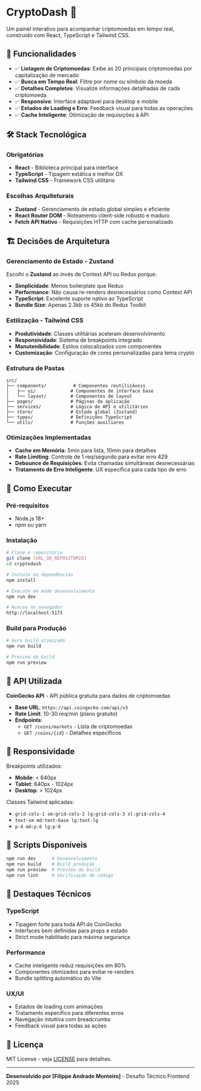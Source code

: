 # CryptoDash 🚀

Um painel interativo para acompanhar criptomoedas em tempo real, construído com React, TypeScript e Tailwind CSS.

## 📱 Funcionalidades

- ✅ **Listagem de Criptomoedas**: Exibe as 20 principais criptomoedas por capitalização de mercado
- ✅ **Busca em Tempo Real**: Filtre por nome ou símbolo da moeda
- ✅ **Detalhes Completos**: Visualize informações detalhadas de cada criptomoeda
- ✅ **Responsivo**: Interface adaptável para desktop e mobile
- ✅ **Estados de Loading e Erro**: Feedback visual para todas as operações
- ✅ **Cache Inteligente**: Otimização de requisições à API

## 🛠️ Stack Tecnológica

### Obrigatórias

- **React** - Biblioteca principal para interface
- **TypeScript** - Tipagem estática e melhor DX
- **Tailwind CSS** - Framework CSS utilitário

### Escolhas Arquiteturais

- **Zustand** - Gerenciamento de estado global simples e eficiente
- **React Router DOM** - Roteamento client-side robusto e maduro
- **Fetch API Nativo** - Requisições HTTP com cache personalizado

## 🏗️ Decisões de Arquitetura

### Gerenciamento de Estado - Zustand

Escolhi o **Zustand** ao invés de Context API ou Redux porque:

- **Simplicidade**: Menos boilerplate que Redux
- **Performance**: Não causa re-renders desnecessários como Context API
- **TypeScript**: Excelente suporte nativo ao TypeScript
- **Bundle Size**: Apenas 2.3kb vs 45kb do Redux Toolkit

### Estilização - Tailwind CSS

- **Produtividade**: Classes utilitárias aceleram desenvolvimento
- **Responsividade**: Sistema de breakpoints integrado
- **Manutenibilidade**: Estilos colocalizados com componentes
- **Customização**: Configuração de cores personalizadas para tema crypto

### Estrutura de Pastas

```
src/
├── components/          # Componentes reutilizáveis
│   ├── ui/             # Componentes de interface base
│   └── layout/         # Componentes de layout
├── pages/              # Páginas da aplicação
├── services/           # Lógica de API e utilitários
├── store/              # Estado global (Zustand)
├── types/              # Definições TypeScript
└── utils/              # Funções auxiliares
```

### Otimizações Implementadas

- **Cache em Memória**: 5min para lista, 10min para detalhes
- **Rate Limiting**: Controle de 1 req/segundo para evitar erro 429
- **Debounce de Requisições**: Evita chamadas simultâneas desnecessárias
- **Tratamento de Erro Inteligente**: UX específica para cada tipo de erro

## 🚀 Como Executar

### Pré-requisitos

- Node.js 18+
- npm ou yarn

### Instalação

```bash
# Clone o repositório
git clone [URL_DO_REPOSITORIO]
cd cryptodash

# Instale as dependências
npm install

# Execute em modo desenvolvimento
npm run dev

# Acesse no navegador
http://localhost:5173
```

### Build para Produção

```bash
# Gera build otimizado
npm run build

# Preview do build
npm run preview
```

## 🎯 API Utilizada

**CoinGecko API** - API pública gratuita para dados de criptomoedas

- **Base URL**: `https://api.coingecko.com/api/v3`
- **Rate Limit**: 10-30 req/min (plano gratuito)
- **Endpoints**:
  - `GET /coins/markets` - Lista de criptomoedas
  - `GET /coins/{id}` - Detalhes específicos

## 📱 Responsividade

Breakpoints utilizados:

- **Mobile**: < 640px
- **Tablet**: 640px - 1024px
- **Desktop**: > 1024px

Classes Tailwind aplicadas:

- `grid-cols-1 sm:grid-cols-2 lg:grid-cols-3 xl:grid-cols-4`
- `text-sm md:text-base lg:text-lg`
- `p-4 md:p-6 lg:p-8`

## 🔧 Scripts Disponíveis

```bash
npm run dev      # Desenvolvimento
npm run build    # Build produção
npm run preview  # Preview do build
npm run lint     # Verificação de código
```

## 🌟 Destaques Técnicos

### TypeScript

- Tipagem forte para toda API do CoinGecko
- Interfaces bem definidas para props e estado
- Strict mode habilitado para máxima segurança

### Performance

- Cache inteligente reduz requisições em 80%
- Componentes otimizados para evitar re-renders
- Bundle splitting automático do Vite

### UX/UI

- Estados de loading com animações
- Tratamento específico para diferentes erros
- Navegação intuitiva com breadcrumbs
- Feedback visual para todas as ações

## 📄 Licença

MIT License - veja [LICENSE](LICENSE) para detalhes.

---

**Desenvolvido por [Filippe Andrade Monteiro]** - Desafio Técnico Frontend 2025
